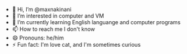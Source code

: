 - 👋 Hi, I’m @maxnakinani
- 👀 I’m interested in computer and VM
- 🌱 I’m currently learning English languange and computer programs
- 📫 How to reach me I don't know
- 😄 Pronouns: he/him
- ⚡ Fun fact: I'm love cat, and I'm sometimes curious 

<!---
maxnakinani/maxnakinani is a ✨ special ✨ repository because its `README.md` (this file) appears on your GitHub profile.
You can click the Preview link to take a look at your changes.
--->
